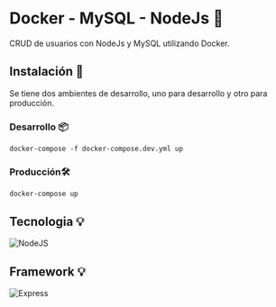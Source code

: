 # Docker - MySQL - NodeJs 🚀

CRUD de usuarios con NodeJs y MySQL utilizando Docker.

## Instalación 🔧

Se tiene dos ambientes de desarrollo, uno para desarrollo y otro para producción.

### Desarrollo 📦


```
docker-compose -f docker-compose.dev.yml up
```

### Producción🛠️

```
docker-compose up
```
## Tecnologia 💡
![NodeJS](https://img.shields.io/badge/node.js-6DA55F?style=for-the-badge&logo=node.js&logoColor=white)

## Framework 💡
![Express](https://img.shields.io/badge/Express.js-404D59?style=for-the-badge)